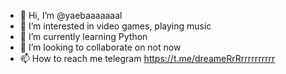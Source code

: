- 👋 Hi, I’m @yaebaaaaaaal
- 👀 I’m interested in video games, playing music 
- 🌱 I’m currently learning Python
- 💞️ I’m looking to collaborate on not now
- 📫 How to reach me telegram https://t.me/dreameRrRrrrrrrrrrr

<!---
yaebaaaaaaal/yaebaaaaaaal is a ✨ special ✨ repository because its `README.md` (this file) appears on your GitHub profile.
You can click the Preview link to take a look at your changes.
--->
